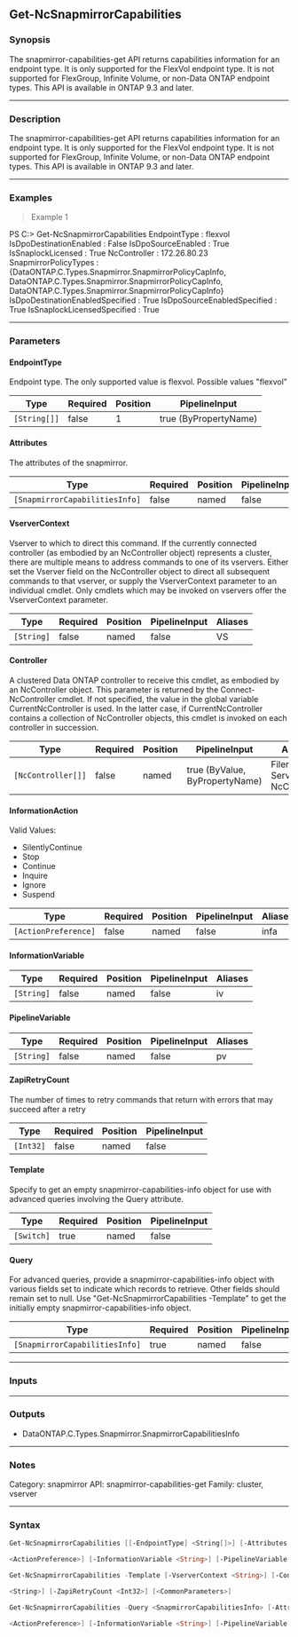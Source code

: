 Get-NcSnapmirrorCapabilities
----------------------------

### Synopsis
The snapmirror-capabilities-get API returns capabilities information for an endpoint type. It is only supported for the FlexVol endpoint type. It is not supported for FlexGroup, Infinite Volume, or non-Data ONTAP endpoint types. This API is  available in ONTAP 9.3 and later.

---

### Description

The snapmirror-capabilities-get API returns capabilities information for an endpoint type. It is only supported for the FlexVol endpoint type. It is not supported for FlexGroup, Infinite Volume, or non-Data ONTAP endpoint types. This API is  available in ONTAP 9.3 and later.

---

### Examples
> Example 1

PS C:> Get-NcSnapmirrorCapabilities
EndpointType                     : flexvol
IsDpoDestinationEnabled          : False
IsDpoSourceEnabled               : True
IsSnaplockLicensed               : True
NcController                     : 172.26.80.23
SnapmirrorPolicyTypes            : {DataONTAP.C.Types.Snapmirror.SnapmirrorPolicyCapInfo,
                                   DataONTAP.C.Types.Snapmirror.SnapmirrorPolicyCapInfo,
                                   DataONTAP.C.Types.Snapmirror.SnapmirrorPolicyCapInfo}
IsDpoDestinationEnabledSpecified : True
IsDpoSourceEnabledSpecified      : True
IsSnaplockLicensedSpecified      : True

---

### Parameters
#### **EndpointType**
Endpoint type. The only supported value is flexvol. Possible values "flexvol"

|Type        |Required|Position|PipelineInput        |
|------------|--------|--------|---------------------|
|`[String[]]`|false   |1       |true (ByPropertyName)|

#### **Attributes**
The attributes of the snapmirror.

|Type                          |Required|Position|PipelineInput|
|------------------------------|--------|--------|-------------|
|`[SnapmirrorCapabilitiesInfo]`|false   |named   |false        |

#### **VserverContext**
Vserver to which to direct this command.  If the currently connected controller (as embodied by an NcController object) represents a cluster, there are multiple means to address commands to one of its vservers.  Either set the Vserver field on the NcController object to direct all subsequent commands to that vserver, or supply the VserverContext parameter to an individual cmdlet.  Only cmdlets which may be invoked on vservers offer the VserverContext parameter.

|Type      |Required|Position|PipelineInput|Aliases|
|----------|--------|--------|-------------|-------|
|`[String]`|false   |named   |false        |VS     |

#### **Controller**
A clustered Data ONTAP controller to receive this cmdlet, as embodied by an NcController object. This parameter is returned by the Connect-NcController cmdlet.  If not specified, the value in the global variable CurrentNcController is used. In the latter case, if CurrentNcController contains a collection of NcController objects, this cmdlet is invoked on each controller in succession.

|Type              |Required|Position|PipelineInput                 |Aliases                          |
|------------------|--------|--------|------------------------------|---------------------------------|
|`[NcController[]]`|false   |named   |true (ByValue, ByPropertyName)|Filer<br/>Server<br/>NcController|

#### **InformationAction**

Valid Values:

* SilentlyContinue
* Stop
* Continue
* Inquire
* Ignore
* Suspend

|Type                |Required|Position|PipelineInput|Aliases|
|--------------------|--------|--------|-------------|-------|
|`[ActionPreference]`|false   |named   |false        |infa   |

#### **InformationVariable**

|Type      |Required|Position|PipelineInput|Aliases|
|----------|--------|--------|-------------|-------|
|`[String]`|false   |named   |false        |iv     |

#### **PipelineVariable**

|Type      |Required|Position|PipelineInput|Aliases|
|----------|--------|--------|-------------|-------|
|`[String]`|false   |named   |false        |pv     |

#### **ZapiRetryCount**
The number of times to retry commands that return with errors that may succeed after a retry

|Type     |Required|Position|PipelineInput|
|---------|--------|--------|-------------|
|`[Int32]`|false   |named   |false        |

#### **Template**
Specify to get an empty snapmirror-capabilities-info object for use with advanced queries involving the Query attribute.

|Type      |Required|Position|PipelineInput|
|----------|--------|--------|-------------|
|`[Switch]`|true    |named   |false        |

#### **Query**
For advanced queries, provide a snapmirror-capabilities-info object with various fields set to indicate which records to retrieve.  Other fields should remain set to null.  Use "Get-NcSnapmirrorCapabilities -Template" to get the initially empty snapmirror-capabilities-info object.

|Type                          |Required|Position|PipelineInput|
|------------------------------|--------|--------|-------------|
|`[SnapmirrorCapabilitiesInfo]`|true    |named   |false        |

---

### Inputs

---

### Outputs
* DataONTAP.C.Types.Snapmirror.SnapmirrorCapabilitiesInfo

---

### Notes
Category: snapmirror
API: snapmirror-capabilities-get
Family: cluster, vserver

---

### Syntax
```PowerShell
Get-NcSnapmirrorCapabilities [[-EndpointType] <String[]>] [-Attributes <SnapmirrorCapabilitiesInfo>] [-VserverContext <String>] [-Controller <NcController[]>] [-InformationAction 
```
```PowerShell
<ActionPreference>] [-InformationVariable <String>] [-PipelineVariable <String>] [-ZapiRetryCount <Int32>] [<CommonParameters>]
```
```PowerShell
Get-NcSnapmirrorCapabilities -Template [-VserverContext <String>] [-Controller <NcController[]>] [-InformationAction <ActionPreference>] [-InformationVariable <String>] [-PipelineVariable 
```
```PowerShell
<String>] [-ZapiRetryCount <Int32>] [<CommonParameters>]
```
```PowerShell
Get-NcSnapmirrorCapabilities -Query <SnapmirrorCapabilitiesInfo> [-Attributes <SnapmirrorCapabilitiesInfo>] [-VserverContext <String>] [-Controller <NcController[]>] [-InformationAction 
```
```PowerShell
<ActionPreference>] [-InformationVariable <String>] [-PipelineVariable <String>] [-ZapiRetryCount <Int32>] [<CommonParameters>]
```
